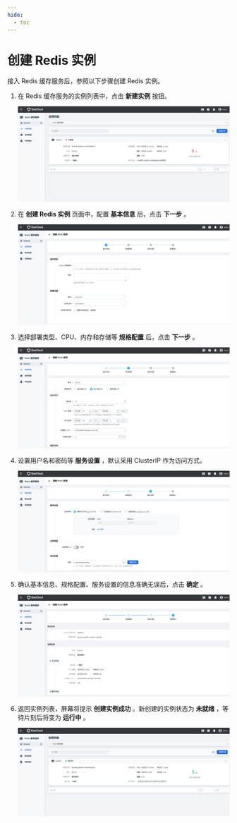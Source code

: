 ```yaml
---
hide:
  - toc
---
```


# 创建 Redis 实例

接入 Redis 缓存服务后，参照以下步骤创建 Redis 实例。

1. 在 Redis 缓存服务的实例列表中，点击 __新建实例__ 按钮。

    ![基本信息](../images/create00.png)

2. 在 __创建 Redis 实例__ 页面中，配置 __基本信息__ 后，点击 __下一步__ 。

    ![基本信息](../images/create04.png)

3. 选择部署类型、CPU、内存和存储等 __规格配置__ 后，点击 __下一步__ 。

    ![规格配置](../images/create01.png)

4. 设置用户名和密码等 __服务设置__ ，默认采用 ClusterIP 作为访问方式。

    ![服务设置](../images/create02.png)

5. 确认基本信息、规格配置、服务设置的信息准确无误后，点击 __确定__ 。

    ![确认](../images/create03.png)

6. 返回实例列表，屏幕将提示 __创建实例成功__ 。新创建的实例状态为 __未就绪__ ，等待片刻后将变为 __运行中__ 。

    ![成功创建](../images/create05.png)

